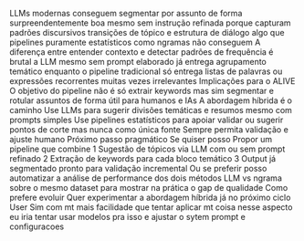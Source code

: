  LLMs modernas conseguem segmentar por assunto de forma surpreendentemente boa mesmo sem instrução refinada porque capturam padrões discursivos transições de tópico e estrutura de diálogo  algo que pipelines puramente estatísticos como ngramas não conseguem
 A diferença entre entender contexto e detectar padrões de frequência é brutal a LLM mesmo sem prompt elaborado já entrega agrupamento temático enquanto o pipeline tradicional só entrega listas de palavras ou expressões recorrentes muitas vezes irrelevantes
 Implicações para o ALIVE
 O objetivo do pipeline não é só extrair keywords mas sim segmentar e rotular assuntos de forma útil para humanos e IAs
 A abordagem híbrida é o caminho
 Use LLMs para sugerir divisões temáticas e resumos mesmo com prompts simples
 Use pipelines estatísticos para apoiar validar ou sugerir pontos de corte mas nunca como única fonte
 Sempre permita validação e ajuste humano
 Próximo passo pragmático
Se quiser posso
 Propor um pipeline que combine
1 Sugestão de tópicos via LLM com ou sem prompt refinado
2 Extração de keywords para cada bloco temático
3 Output já segmentado pronto para validação incremental
Ou se preferir posso automatizar a análise de performance dos dois métodos LLM vs ngrama sobre o mesmo dataset para mostrar na prática o gap de qualidade
Como prefere evoluir Quer experimentar a abordagem híbrida já no próximo ciclo
User
Sim com mt mais facilidade que tentar aplicar mt coisa nesse aspecto eu iria tentar usar modelos pra isso
e ajustar o sytem prompt e configuracoes